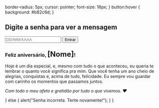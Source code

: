 
border-radius: 5px;
cursor: pointer;
font-size: 16px;
}
button:hover {
background: #b82c6d;
}
</style>
</head>
<body>
<div class="container">
<h2>Digite a senha para ver a mensagem</h2>
<input type="text" id="password" placeholder="DD/MM/AAAA">
<button onclick="checkPassword()">Entrar</button>
<div id="message">
<h3>Feliz aniversário, <span style="font-size: 24px; font-weight: bold;">[Nome]</span>!</h3>
<p>Hoje é um dia especial, e, mesmo com tudo o que aconteceu, eu queria te lembrar o quanto você significa pra mim. Que você tenha um ano cheio de alegrias, conquistas e, acima de tudo, felicidade. Eu sempre vou guardar com carinho os momentos que passamos juntos.</p>
<p style="font-style: italic;">Com todo o meu afeto e gratidão por tudo o que vivemos. ❤️</p>
</div>
</div>

<script>
function checkPassword() {
var input = document.getElementById("password").value;
if (input === "16/03/2024") {
document.getElementById("message").style.display = "block";
setTimeout(function() {
document.getElementById("message").style.opacity = "1";
document.getElementById("message").style.transform = "translateY(0)";
}, 200);
} else {
alert("Senha incorreta. Tente novamente!");
}
}
</script>
</body>
</html>
} else {
alert("Senha incorreta. Tente novamente!");
}
}
</script>
</body>
</html>
